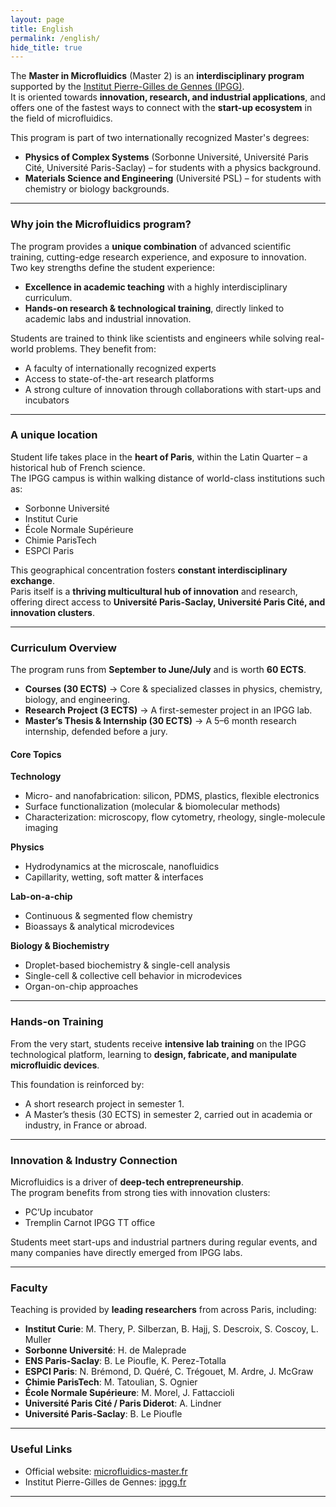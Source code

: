 ```yaml
---
layout: page
title: English
permalink: /english/
hide_title: true
---
```



The **Master in Microfluidics** (Master 2) is an **interdisciplinary program** supported by the [Institut Pierre-Gilles de Gennes (IPGG)](https://www.ipgg.fr/).  
It is oriented towards **innovation, research, and industrial applications**, and offers one of the fastest ways to connect with the **start-up ecosystem** in the field of microfluidics.

This program is part of two internationally recognized Master's degrees:

- **Physics of Complex Systems** (Sorbonne Université, Université Paris Cité, Université Paris-Saclay) – for students with a physics background.  
- **Materials Science and Engineering** (Université PSL) – for students with chemistry or biology backgrounds.  

---

### Why join the Microfluidics program?

The program provides a **unique combination** of advanced scientific training, cutting-edge research experience, and exposure to innovation.  
Two key strengths define the student experience:

- **Excellence in academic teaching** with a highly interdisciplinary curriculum.  
- **Hands-on research & technological training**, directly linked to academic labs and industrial innovation.  

Students are trained to think like scientists and engineers while solving real-world problems. They benefit from:

- A faculty of internationally recognized experts  
- Access to state-of-the-art research platforms  
- A strong culture of innovation through collaborations with start-ups and incubators  

---

### A unique location

Student life takes place in the **heart of Paris**, within the Latin Quarter – a historical hub of French science.  
The IPGG campus is within walking distance of world-class institutions such as:

- Sorbonne Université  
- Institut Curie  
- École Normale Supérieure  
- Chimie ParisTech  
- ESPCI Paris  

This geographical concentration fosters **constant interdisciplinary exchange**.  
Paris itself is a **thriving multicultural hub of innovation** and research, offering direct access to **Université Paris-Saclay, Université Paris Cité, and innovation clusters**.  

---

### Curriculum Overview

The program runs from **September to June/July** and is worth **60 ECTS**.

- **Courses (30 ECTS)** → Core & specialized classes in physics, chemistry, biology, and engineering.  
- **Research Project (3 ECTS)** → A first-semester project in an IPGG lab.  
- **Master’s Thesis & Internship (30 ECTS)** → A 5–6 month research internship, defended before a jury.  

#### Core Topics

**Technology**  
- Micro- and nanofabrication: silicon, PDMS, plastics, flexible electronics  
- Surface functionalization (molecular & biomolecular methods)  
- Characterization: microscopy, flow cytometry, rheology, single-molecule imaging  

**Physics**  
- Hydrodynamics at the microscale, nanofluidics  
- Capillarity, wetting, soft matter & interfaces  

**Lab-on-a-chip**  
- Continuous & segmented flow chemistry  
- Bioassays & analytical microdevices  

**Biology & Biochemistry**  
- Droplet-based biochemistry & single-cell analysis  
- Single-cell & collective cell behavior in microdevices  
- Organ-on-chip approaches  

---

### Hands-on Training

From the very start, students receive **intensive lab training** on the IPGG technological platform, learning to **design, fabricate, and manipulate microfluidic devices**.  

This foundation is reinforced by:  
- A short research project in semester 1.  
- A Master’s thesis (30 ECTS) in semester 2, carried out in academia or industry, in France or abroad.  

---

### Innovation & Industry Connection

Microfluidics is a driver of **deep-tech entrepreneurship**.  
The program benefits from strong ties with innovation clusters:  

- PC’Up incubator  
- Tremplin Carnot IPGG TT office  

Students meet start-ups and industrial partners during regular events, and many companies have directly emerged from IPGG labs.  

---

### Faculty

Teaching is provided by **leading researchers** from across Paris, including:  

- **Institut Curie**: M. Thery, P. Silberzan, B. Hajj, S. Descroix, S. Coscoy, L. Muller  
- **Sorbonne Université**: H. de Maleprade  
- **ENS Paris-Saclay**: B. Le Pioufle, K. Perez-Totalla 
- **ESPCI Paris**: N. Brémond, D. Quéré, C. Trégouet, M. Ardre, J. McGraw  
- **Chimie ParisTech**: M. Tatoulian, S. Ognier 
- **École Normale Supérieure**: M. Morel, J. Fattaccioli  
- **Université Paris Cité / Paris Diderot**: A. Lindner  
- **Université Paris-Saclay**: B. Le Pioufle  

---

### Useful Links

- Official website: [microfluidics-master.fr](http://microfluidics-master.fr)  
- Institut Pierre-Gilles de Gennes: [ipgg.fr](https://www.ipgg.fr/)  

---
